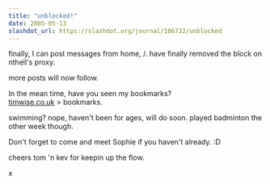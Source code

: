 ```yaml
---
title: "unblocked!"
date: 2005-05-13
slashdot_url: https://slashdot.org/journal/106732/unblocked
---
```


<p>finally, I can post messages from home,<nobr> </nobr>/. have finally removed the block on nthell's proxy.</p>
<p>more posts will now follow.</p>
<p>In the mean time, have you seen my bookmarks?<br><a href="http://www.timwise.co.uk/">timwise.co.uk</a> &gt; bookmarks.</p>
<p>swimming? nope, haven't been for ages, will do soon. played badminton the other week though.</p>
<p>Don't forget to come and meet Sophie if you haven't already.<nobr> </nobr>:D</p>
<p>cheers tom 'n kev for keepin up the flow.</p>
<p>x</p>

